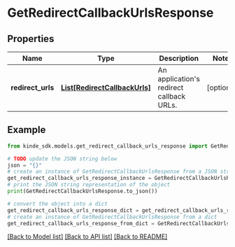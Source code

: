 # GetRedirectCallbackUrlsResponse


## Properties

Name | Type | Description | Notes
------------ | ------------- | ------------- | -------------
**redirect_urls** | [**List[RedirectCallbackUrls]**](RedirectCallbackUrls.md) | An application&#39;s redirect callback URLs. | [optional] 

## Example

```python
from kinde_sdk.models.get_redirect_callback_urls_response import GetRedirectCallbackUrlsResponse

# TODO update the JSON string below
json = "{}"
# create an instance of GetRedirectCallbackUrlsResponse from a JSON string
get_redirect_callback_urls_response_instance = GetRedirectCallbackUrlsResponse.from_json(json)
# print the JSON string representation of the object
print(GetRedirectCallbackUrlsResponse.to_json())

# convert the object into a dict
get_redirect_callback_urls_response_dict = get_redirect_callback_urls_response_instance.to_dict()
# create an instance of GetRedirectCallbackUrlsResponse from a dict
get_redirect_callback_urls_response_from_dict = GetRedirectCallbackUrlsResponse.from_dict(get_redirect_callback_urls_response_dict)
```
[[Back to Model list]](../README.md#documentation-for-models) [[Back to API list]](../README.md#documentation-for-api-endpoints) [[Back to README]](../README.md)


